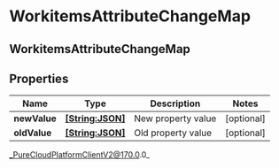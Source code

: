 # WorkitemsAttributeChangeMap

## WorkitemsAttributeChangeMap

## Properties

|Name | Type | Description | Notes|
|------------ | ------------- | ------------- | -------------|
| **newValue** | [**[String:JSON]**](JSON) | New property value | [optional] |
| **oldValue** | [**[String:JSON]**](JSON) | Old property value | [optional] |



_PureCloudPlatformClientV2@170.0.0_
